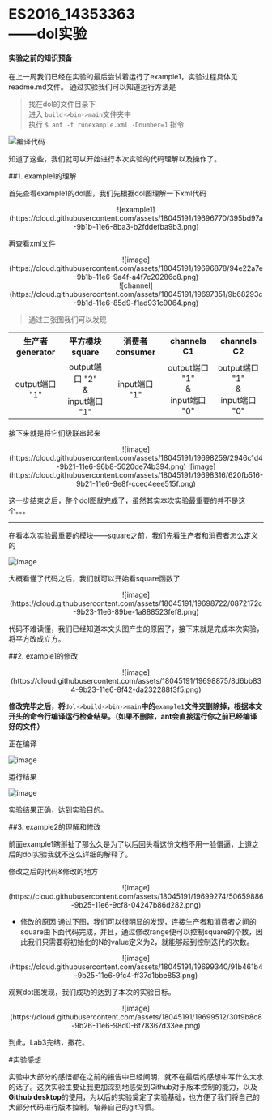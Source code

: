 # ES2016_14353363 <br> ——dol实验

**实验之前的知识预备**
<br><br>
在上一周我们已经在实验的最后尝试着运行了example1，实验过程具体见readme.md文件。
通过实验我们可以知道运行方法是<br>

 > 找在dol的文件目录下<br>
 > 进入 `build->bin->main`文件夹中<br>
 > 执行 `$ ant -f runexample.xml -Dnumber=1` 指令

![编译代码](https://cloud.githubusercontent.com/assets/18045191/19696054/2e57e9d6-9b18-11e6-87d6-62ea7a63928c.png)

知道了这些，我们就可以开始进行本次实验的代码理解以及操作了。

##1. example1的理解

首先查看example1的dol图，我们先根据dol图理解一下xml代码
<center>
![example1](https://cloud.githubusercontent.com/assets/18045191/19696770/395bd97a-9b1b-11e6-8ba3-b2fddefba9b3.png)
</center>

再查看xml文件
<center>
![image](https://cloud.githubusercontent.com/assets/18045191/19696878/94e22a7e-9b1b-11e6-9a4f-a4f7c20286c8.png)
</center>

<center>
![channel](https://cloud.githubusercontent.com/assets/18045191/19697351/9b68293c-9b1d-11e6-85d9-f1ad931c9064.png)
</center>

 > 通过三张图我们可以发现

<center>
<table>
<tr>
    <th>生产者generator</th>
    <th>平方模块square</th>
    <th>消费者consumer</th>
    <th>channels C1</th>
    <th>channels C2</th>
</tr>
<tr align="center">
    <td align>output端口 "1"</td>
    <td align>output端口 "2" <br> & <br>input端口 "1"</td>
    <td align>input端口 "1"</td>
    <td align>output端口 "1"  <br> & <br>input端口 "0"</td>
    <td align>output端口 "1"  <br> & <br>input端口 "0"</td>
</tr>
</table>
</center>

接下来就是将它们级联串起来
<center>
![image](https://cloud.githubusercontent.com/assets/18045191/19698259/2946c1d4-9b21-11e6-96b8-5020de74b394.png)
![image](https://cloud.githubusercontent.com/assets/18045191/19698316/620fb516-9b21-11e6-9e8f-ccec4eee515f.png)
</center>


这一步结束之后，整个dol图就完成了，虽然其实本次实验最重要的并不是这个。。。

----

在看本次实验最重要的模块——square之前，我们先看生产者和消费者怎么定义的

![image](https://cloud.githubusercontent.com/assets/18045191/19698509/215d3c18-9b22-11e6-97c4-11eeab405b7d.png)

大概看懂了代码之后，我们就可以开始看square函数了
<center>
![image](https://cloud.githubusercontent.com/assets/18045191/19698722/0872172c-9b23-11e6-89be-1a888523fef8.png)
</center>

代码不难读懂，我们已经知道本文头图产生的原因了，接下来就是完成本次实验，将平方改成立方。

##2. example1的修改
<center>
![image](https://cloud.githubusercontent.com/assets/18045191/19698875/8d6bb834-9b23-11e6-8f42-da232288f3f5.png)
</center>

**修改完毕之后，将**`dol->build->bin->main`**中的**`example1`**文件夹删除掉，根据本文开头的命令行编译运行检查结果。（如果不删除，ant会直接运行你之前已经编译好的文件）**

正在编译

![image](https://cloud.githubusercontent.com/assets/18045191/19699092/74cc6c3c-9b24-11e6-9f17-24606a5b1de4.png)

运行结果

![image](https://cloud.githubusercontent.com/assets/18045191/19699119/8f245df6-9b24-11e6-95c9-e77bec04576e.png)

实验结果正确，达到实验目的。

##3. example2的理解和修改

前面example1瞎掰扯了那么久是为了以后回头看这份文档不用一脸懵逼，上道之后的dol实验我就不这么详细的解释了。

修改之后的代码&修改的地方
<center>
![image](https://cloud.githubusercontent.com/assets/18045191/19699274/50659886-9b25-11e6-9cf8-04247b86d282.png)
</center>

* 修改的原因
通过下图，我们可以很明显的发现，连接生产者和消费者之间的square由下面代码完成，并且，通过修改range便可以控制square的个数，因此我们只需要将初始化的N的value定义为2，就能够起到控制迭代的次数。

<center>
![image](https://cloud.githubusercontent.com/assets/18045191/19699340/91b461b4-9b25-11e6-9fc4-ff37d1bbe853.png)
</center>

观察dot图发现，我们成功的达到了本次的实验目标。

<center>
![image](https://cloud.githubusercontent.com/assets/18045191/19699512/30f9b8c8-9b26-11e6-98d0-6f78367d33ee.png)
</center>

到此，Lab3完结，撒花。

#实验感想

实验中大部分的感悟都在之前的报告中已经阐明，就不在最后的感想中写什么太水的话了。这次实验主要让我更加深刻地感受到Github对于版本控制的能力，以及**Github desktop**的使用，为以后的实验奠定了实验基础，也方便了我们将自己的大部分代码进行版本控制，培养自己的git习惯。